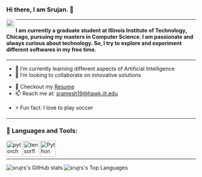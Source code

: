 ### Hi there, I am Srujan. 👋
 
<a href="https://www.linkedin.com/in/srujan-r-1562561b3/">
  <img align="left" alt="Srujan's LinkedIN" width="22px" src="https://raw.githubusercontent.com/peterthehan/peterthehan/master/assets/linkedin.svg" />
</a>

---

#### I am currently a graduate student at Illinois Institute of Technology, Chicago, pursuing my masters in Computer Science. I am passionate and always curious about technology. So, I try to explore and experiment different softwares in my free time. 

<!--
**srujrs/srujrs** is a ✨ _special_ ✨ repository because its `README.md` (this file) appears on your GitHub profile.
-->

---

<!-- - 🔭 I’m currently working on ... -->
- 🌱 I’m currently learning different aspects of Artificial Intelligence
- 👯 I’m looking to collaborate on innovative solutions
<!-- - 🤔 I’m looking for help with ... -->
<!-- - 💬 Ask me about ... -->
- 📝 Checkout my [Resume](https://docs.google.com/document/d/1T-0PfQdjVAhrBbQ1_dcwoAX_AWPB8bbbgQ56op-wmZY/edit?usp=sharing)
- 📫 Reach me at: sramesh19@hawk.iit.edu
<!-- - 😄 Pronouns: ... -->
- ⚡ Fun fact: I love to play soccer

---

### 🔨 Languages and Tools:
<a href="https://pytorch.org/" target="_blank"> <img align="left" src="https://raw.githubusercontent.com/rahul-jha98/github_readme_icons/main/language_and_tools/square/pytorch/pytorch.svg" alt="pytorch" height="42px"/> </a> 
<a href="https://www.tensorflow.org" target="_blank"> <img align="left" src="https://raw.githubusercontent.com/rahul-jha98/github_readme_icons/main/language_and_tools/square/tensorflow/tensorflow.svg" alt="tensorflow" height="42px"/> </a> 
<a href="https://www.python.org" target="_blank"><img align="left" alt="Python" height ="42px" src="https://raw.githubusercontent.com/rahul-jha98/github_readme_icons/main/language_and_tools/square/python/python.svg"></a>

<br />
<br>

---

<img align="left" alt="srujrs's GitHub stats" src="https://github-readme-stats.vercel.app/api?username=srujrs&show_icons=true&hide_border=false&theme=radical">

<img align="left" alt="srujrs's Top Languages" src="https://github-readme-stats.vercel.app/api/top-langs/?username=srujrs&layout=compact">